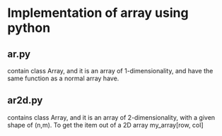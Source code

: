 # Implementation of array using python

## ar.py 
contain class Array, and it is an array of 1-dimensionality, and have the same function as a normal array have.

## ar2d.py
contains class Array, and it is an array of 2-dimensionality, with a given shape of (n,m).
To get the item out of a 2D array my_array[row, col]
